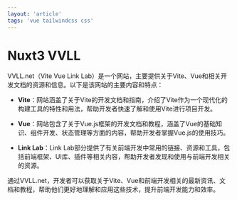```yaml
---
layout: 'article'
tags: 'vue tailwindcss css'
---
```


# Nuxt3 VVLL







VVLL.net（Vite Vue Link Lab）是一个网站，主要提供关于Vite、Vue和相关开发文档的资源和信息。以下是该网站的主要内容和特点：

- **Vite**：网站涵盖了关于Vite的开发文档和指南，介绍了Vite作为一个现代化的构建工具的特性和用法，帮助开发者快速了解和使用Vite进行项目开发。

- **Vue**：网站包含了关于Vue.js框架的开发文档和教程，涵盖了Vue的基础知识、组件开发、状态管理等方面的内容，帮助开发者掌握Vue.js的使用技巧。

- **Link Lab**：Link Lab部分提供了有关前端开发中常用的链接、资源和工具，包括前端框架、UI库、插件等相关内容，帮助开发者发现和使用与前端开发相关的资源。

通过VVLL.net，开发者可以获取关于Vite、Vue和前端开发相关的最新资讯、文档和教程，帮助他们更好地理解和应用这些技术，提升前端开发能力和效率。